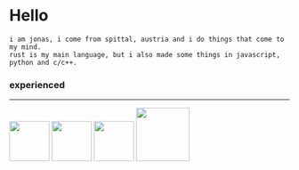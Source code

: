 <p align="center">

# Hello

```
i am jonas, i come from spittal, austria and i do things that come to my mind.
rust is my main language, but i also made some things in javascript, python and c/c++.
```
### experienced
<hr>
<img src="https://upload.wikimedia.org/wikipedia/commons/thumb/2/20/Rustacean-orig-noshadow.svg/220px-Rustacean-orig-noshadow.svg.png" width="72"></img>
<img src="https://upload.wikimedia.org/wikipedia/commons/thumb/6/6a/JavaScript-logo.png/600px-JavaScript-logo.png" width="72"></img>
<img src="https://www.svgrepo.com/show/452091/python.svg" width="72"></img>
<img src="https://upload.wikimedia.org/wikipedia/commons/thumb/6/61/HTML5_logo_and_wordmark.svg/170px-HTML5_logo_and_wordmark.svg.png" width="96"></img>

</p>

